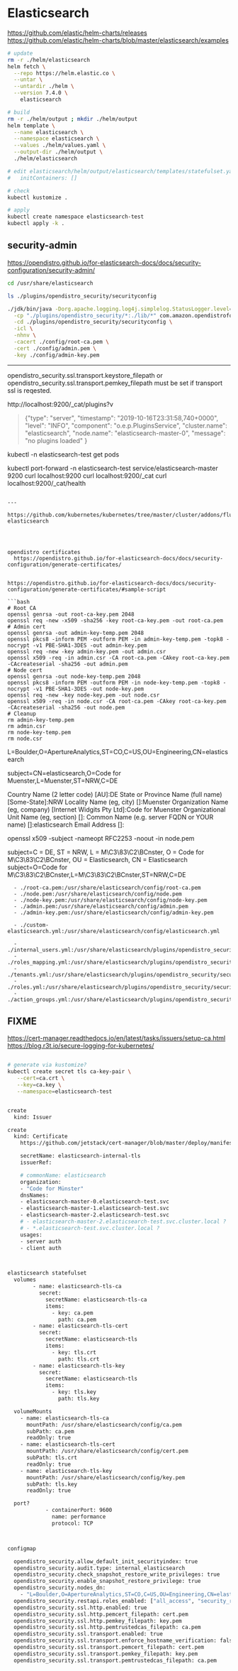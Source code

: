 # Elasticsearch


https://github.com/elastic/helm-charts/releases
https://github.com/elastic/helm-charts/blob/master/elasticsearch/examples


```bash
# update
rm -r ./helm/elasticsearch
helm fetch \
  --repo https://helm.elastic.co \
  --untar \
  --untardir ./helm \
  --version 7.4.0 \
    elasticsearch

# build
rm -r ./helm/output ; mkdir ./helm/output
helm template \
  --name elasticsearch \
  --namespace elasticsearch \
  --values ./helm/values.yaml \
  --output-dir ./helm/output \
  ./helm/elasticsearch

# edit elasticsearch/helm/output/elasticsearch/templates/statefulset.yaml
#   initContainers: []

# check
kubectl kustomize .

# apply
kubectl create namespace elasticsearch-test
kubectl apply -k .
```



## security-admin

https://opendistro.github.io/for-elasticsearch-docs/docs/security-configuration/security-admin/

```bash
cd /usr/share/elasticsearch

ls ./plugins/opendistro_security/securityconfig

./jdk/bin/java -Dorg.apache.logging.log4j.simplelog.StatusLogger.level=OFF \
  -cp "./plugins/opendistro_security/*:./lib/*" com.amazon.opendistroforelasticsearch.security.tools.OpenDistroSecurityAdmin \
  -cd ./plugins/opendistro_security/securityconfig \
  -icl \
  -nhnv \
  -cacert ./config/root-ca.pem \
  -cert ./config/admin.pem \
  -key ./config/admin-key.pem
```



---
opendistro_security.ssl.transport.keystore_filepath or opendistro_security.ssl.transport.pemkey_filepath must be set if transport ssl is reqested.


http://localhost:9200/_cat/plugins?v
> {"type": "server", "timestamp": "2019-10-16T23:31:58,740+0000", "level": "INFO", "component": "o.e.p.PluginsService", "cluster.name": "elasticsearch", "node.name": "elasticsearch-master-0",  "message": "no plugins loaded"  }


kubectl -n elasticsearch-test get pods

kubectl port-forward -n elasticsearch-test service/elasticsearch-master 9200
curl localhost:9200
curl localhost:9200/_cat
curl localhost:9200/_cat/health

```

---

https://github.com/kubernetes/kubernetes/tree/master/cluster/addons/fluentd-elasticsearch




opendistro certificates
  https://opendistro.github.io/for-elasticsearch-docs/docs/security-configuration/generate-certificates/


https://opendistro.github.io/for-elasticsearch-docs/docs/security-configuration/generate-certificates/#sample-script

```bash
# Root CA
openssl genrsa -out root-ca-key.pem 2048
openssl req -new -x509 -sha256 -key root-ca-key.pem -out root-ca.pem
# Admin cert
openssl genrsa -out admin-key-temp.pem 2048
openssl pkcs8 -inform PEM -outform PEM -in admin-key-temp.pem -topk8 -nocrypt -v1 PBE-SHA1-3DES -out admin-key.pem
openssl req -new -key admin-key.pem -out admin.csr
openssl x509 -req -in admin.csr -CA root-ca.pem -CAkey root-ca-key.pem -CAcreateserial -sha256 -out admin.pem
# Node cert
openssl genrsa -out node-key-temp.pem 2048
openssl pkcs8 -inform PEM -outform PEM -in node-key-temp.pem -topk8 -nocrypt -v1 PBE-SHA1-3DES -out node-key.pem
openssl req -new -key node-key.pem -out node.csr
openssl x509 -req -in node.csr -CA root-ca.pem -CAkey root-ca-key.pem -CAcreateserial -sha256 -out node.pem
# Cleanup
rm admin-key-temp.pem
rm admin.csr
rm node-key-temp.pem
rm node.csr
```

L=Boulder,O=ApertureAnalytics,ST=CO,C=US,OU=Engineering,CN=elasticsearch

subject=CN=elasticsearch,O=Code for Muenster,L=Muenster,ST=NRW,C=DE

Country Name (2 letter code) [AU]:DE
State or Province Name (full name) [Some-State]:NRW
Locality Name (eg, city) []:Muenster
Organization Name (eg, company) [Internet Widgits Pty Ltd]:Code for Muenster
Organizational Unit Name (eg, section) []:
Common Name (e.g. server FQDN or YOUR name) []:elasticsearch
Email Address []:






openssl x509 -subject -nameopt RFC2253 -noout -in node.pem

subject=C = DE, ST = NRW, L = M\C3\83\C2\BCnster, O = Code for M\C3\83\C2\BCnster, OU = Elasticsearch, CN = Elasticsearch
subject=O=Code for M\C3\83\C2\BCnster,L=M\C3\83\C2\BCnster,ST=NRW,C=DE




      - ./root-ca.pem:/usr/share/elasticsearch/config/root-ca.pem
      - ./node.pem:/usr/share/elasticsearch/config/node.pem
      - ./node-key.pem:/usr/share/elasticsearch/config/node-key.pem
      - ./admin.pem:/usr/share/elasticsearch/config/admin.pem
      - ./admin-key.pem:/usr/share/elasticsearch/config/admin-key.pem

      - ./custom-elasticsearch.yml:/usr/share/elasticsearch/config/elasticsearch.yml

      - ./internal_users.yml:/usr/share/elasticsearch/plugins/opendistro_security/securityconfig/internal_users.yml
      - ./roles_mapping.yml:/usr/share/elasticsearch/plugins/opendistro_security/securityconfig/roles_mapping.yml
      - ./tenants.yml:/usr/share/elasticsearch/plugins/opendistro_security/securityconfig/tenants.yml
      - ./roles.yml:/usr/share/elasticsearch/plugins/opendistro_security/securityconfig/roles.yml
      - ./action_groups.yml:/usr/share/elasticsearch/plugins/opendistro_security/securityconfig/action_groups.yml






















## FIXME

https://cert-manager.readthedocs.io/en/latest/tasks/issuers/setup-ca.html
https://blog.r3t.io/secure-logging-for-kubernetes/


```bash

# generate via kustomize?
kubectl create secret tls ca-key-pair \
   --cert=ca.crt \
   --key=ca.key \
   --namespace=elasticsearch-test


create
  kind: Issuer

create
  kind: Certificate
    https://github.com/jetstack/cert-manager/blob/master/deploy/manifests/00-crds.yaml#L1834

    secretName: elasticsearch-internal-tls
    issuerRef:

    # commonName: elasticsearch
    organization:
    - "Code for Münster"
    dnsNames:
    - elasticsearch-master-0.elasticsearch-test.svc
    - elasticsearch-master-1.elasticsearch-test.svc
    - elasticsearch-master-2.elasticsearch-test.svc
    # - elasticsearch-master-2.elasticsearch-test.svc.cluster.local ?
    # - *.elasticsearch-test.svc.cluster.local ?
    usages:
    - server auth
    - client auth



elasticsearch statefulset
  volumes
        - name: elasticsearch-tls-ca
          secret:
            secretName: elasticsearch-tls-ca
            items:
              - key: ca.pem
                path: ca.pem
        - name: elasticsearch-tls-cert
          secret:
            secretName: elasticsearch-tls
            items:
              - key: tls.crt
                path: tls.crt
        - name: elasticsearch-tls-key
          secret:
            secretName: elasticsearch-tls
            items:
              - key: tls.key
                path: tls.key

  volumeMounts
    - name: elasticsearch-tls-ca
      mountPath: /usr/share/elasticsearch/config/ca.pem
      subPath: ca.pem
      readOnly: true
    - name: elasticsearch-tls-cert
      mountPath: /usr/share/elasticsearch/config/cert.pem
      subPath: tls.crt
      readOnly: true
    - name: elasticsearch-tls-key
      mountPath: /usr/share/elasticsearch/config/key.pem
      subPath: tls.key
      readOnly: true

  port?
            - containerPort: 9600
              name: performance
              protocol: TCP



configmap

  opendistro_security.allow_default_init_securityindex: true
  opendistro_security.audit.type: internal_elasticsearch
  opendistro_security.check_snapshot_restore_write_privileges: true
  opendistro_security.enable_snapshot_restore_privilege: true
  opendistro_security.nodes_dn:
    - "L=Boulder,O=ApertureAnalytics,ST=CO,C=US,OU=Engineering,CN=elasticsearch"
  opendistro_security.restapi.roles_enabled: ["all_access", "security_rest_api_access"]
  opendistro_security.ssl.http.enabled: true
  opendistro_security.ssl.http.pemcert_filepath: cert.pem
  opendistro_security.ssl.http.pemkey_filepath: key.pem
  opendistro_security.ssl.http.pemtrustedcas_filepath: ca.pem
  opendistro_security.ssl.transport.enabled: true
  opendistro_security.ssl.transport.enforce_hostname_verification: false
  opendistro_security.ssl.transport.pemcert_filepath: cert.pem
  opendistro_security.ssl.transport.pemkey_filepath: key.pem
  opendistro_security.ssl.transport.pemtrustedcas_filepath: ca.pem



```